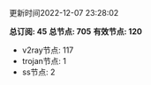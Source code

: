 更新时间2022-12-07 23:28:02

**总订阅: 45**
**总节点: 705**
**有效节点: 120**
- v2ray节点: 117
- trojan节点: 1
- ss节点: 2
